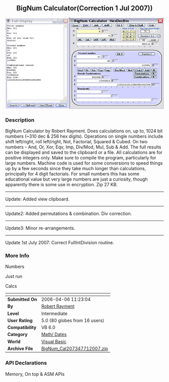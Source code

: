 ﻿<div align="center">

## BigNum Calculator\(Correction 1 Jul 2007\)\)

<img src="PIC200641215525643.jpg">
</div>

### Description

BigNum Calculator by Robert Rayment. Does calculations on, up to, 1024 bit numbers (~310 dec &amp; 256 hex digits). Operations on single numbers include shift left/right, roll left/right, Not, Factorial, Squared &amp; Cubed. On two numbers - And, Or, Xor, Eqv, Imp, Div/Mod, Mul, Sub &amp; Add. The full results can be displayed and saved to the clipboard or a file. All calculations are for positive integers only. Make sure to compile the program, particularly for large numbers. Machine code is used for some conversions to speed things up by a few seconds since they take much longer than calculations, principally for 4 digit factorials. For small numbers this has some educational value but very large numbers are just a curiosity, though apparently there is some use in encryption. Zip 27 KB.

----

Update: Added view clipboard.

----

Update2: Added permutations &amp; combination. Div correction.

----

Update3: Minor re-arrangements.

----

Update 1st July 2007: Correct FullIntDivision routine.
 
### More Info
 
Numbers

Just run

Calcs


<span>             |<span>
---                |---
**Submitted On**   |2006-04-06 11:23:04
**By**             |[Robert Rayment](https://github.com/Planet-Source-Code/PSCIndex/blob/master/ByAuthor/robert-rayment.md)
**Level**          |Intermediate
**User Rating**    |5.0 (80 globes from 16 users)
**Compatibility**  |VB 6\.0
**Category**       |[Math/ Dates](https://github.com/Planet-Source-Code/PSCIndex/blob/master/ByCategory/math-dates__1-37.md)
**World**          |[Visual Basic](https://github.com/Planet-Source-Code/PSCIndex/blob/master/ByWorld/visual-basic.md)
**Archive File**   |[BigNum\_Cal207347712007\.zip](https://github.com/Planet-Source-Code/robert-rayment-bignum-calculator-correction-1-jul-2007__1-64895/archive/master.zip)

### API Declarations

Memory, On top &amp; ASM APIs





